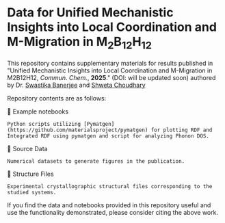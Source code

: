 # Data for Unified Mechanistic Insights into Local Coordination and M-Migration in M<sub>2</sub>B<sub>12</sub>H<sub>12</sub>


This repository contains supplementary materials for results published in "Unified Mechanistic Insights into Local Coordination and M-Migration in M2B12H12, _Commun. Chem._, **2025**." (DOI: will be updated soon) authored by Dr. [Swastika Banerjee](https://sites.google.com/view/swastikabanerjee-iitroorkee/home) and [Shweta Choudhary](https://github.com/shwetaphd) 

Repository contents are as follows:

📂 Example notebooks

    Python scripts utilizing [Pymatgen](https://github.com/materialsproject/pymatgen) for plotting RDF and Integrated RDF using pymatgen and script for analyzing Phonon DOS.
    
📂 Source Data

    Numerical datasets to generate figures in the publication.

📂 Structure Files

    Experimental crystallographic structural files corresponding to the studied systems.

If you find the data and notebooks provided in this repository useful and use the functionality demonstrated, please consider citing the above work.
